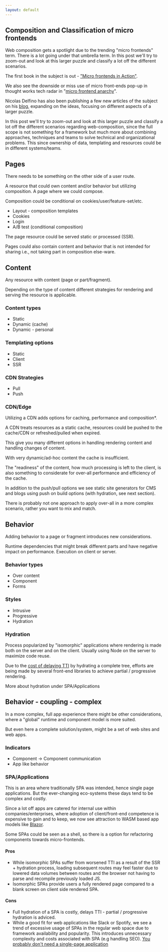 ```yaml
---
layout: default
---
```


## Composition and Classification of micro frontends

Web composition gets a spotlight due to the  trending "micro frontends" term. There is a lot going under that umbrella term.
In this post we'll try to zoom-out and look at this larger puzzle and classify a lot off the different scenarios.

The first book in the subject is out - ["Micro frontends in Action"](https://g.co/kgs/fr9Fck).

We also see the downside or miss use of micro front-ends pop-up in thought works tech radar in "[micro frontend anarchy](https://www.thoughtworks.com/radar/techniques?blipid=202010014#.X5m65fNXGvU.link.)".

Nicolas Delfino has also been publishing a few new articles of the subject on his [blog](https://www.nicolasdelfino.com/blog), expanding on the ideas, focusing on different aspects of a larger puzzle.

In this post we'll try to zoom-out and look at this larger puzzle and classify a lot off the different scenarios regarding web-composition, since the full scope is not something for a framework but much more about combining approaches, techniques and teams to solve technical and organizational problems. This since ownership of data, templating and resources could be in different systems/teams.

## Pages
There needs to be something on the other side of a user route.

A resource that could own content and/or behavior but utilizing composition. A page where we could compose.

Composition could be conditional on cookies/user/feature-set/etc.

- Layout - composition templates
- Cookies
- Login
- A/B test (conditional composition)

The page resource could be served static or processed (SSR).

Pages could also contain content and behavior that is not intended for sharing i.e., not taking part in composition else-ware.

## Content
Any resource with content (page or part/fragment).

Depending on the type of content different strategies for rendering and serving the resource is applicable.

### Content types
- Static
- Dynamic (cache)
- Dynamic - personal

### Templating options
- Static
- Client
- SSR

### CDN Strategies
- Pull
- Push

### CDN/Edge
Utilizing a CDN adds options for caching, performance and composition*.

A CDN treats resources as a static cache, resources could be pushed to the cache/CDN or refreshed/pulled when expired.

This give you many different options in handling rendering content and handling changes of content.

With very dynamic/ad-hoc content the cache is insufficient.

The "readiness" of the content, how much processing is left to the client, is also something to considerate for over-all performance and efficiency of the cache.

In addition to the push/pull options we see static site generators for CMS and blogs using push on build options (with hydration, see next section).

There is probably not one approach to apply over-all in a more complex scenario, rather you want to mix and match.

## Behavior
Adding behavior to a page or fragment introduces new considerations.

Runtime dependencies that might break different parts and have negative impact on performance. Execution on client or server.

### Behavior types
- Over content
- Component
- Forms

### Styles
- Intrusive
- Progressive
- Hydration

### Hydration
Process popularized by "isomorphic" applications where rendering is made both on the server and on the client. Usually using Node on the server to maximize code reuse.

Due to the [cost of delaying TTI](https://addyosmani.com/blog/rehydration/) by hydrating a complete tree, efforts are being made by several front-end libraries to achieve partial / progressive rendering.

More about hydration under SPA/Applications

## Behavior - coupling - complex
In a more complex, full app experience there might be other considerations, where a "global" runtime and component model is more suited.

But even here a complete solution/system, might be a set of web sites and web apps.

### Indicators
- Component -> Component communication
- App like behavior

### SPA/Applications
This is an area where traditionally SPA was intended, hence single page applications. But the ever-changing eco-systems these days tend to be complex and costly.

Since a lot off apps are catered for internal use within companies/enterprises, where adoption of client/front-end competence is expensive to gain and to keep, we now see attraction to WASM based app models like [Blazor](https://www.thoughtworks.com/radar/languages-and-frameworks?blipid=202010022#.X5nEBnNIvTk.link.).

Some SPAs could be seen as a shell, so there is a option for refactoring components towards micro-frontends.

#### Pros 
* While isomorphic SPAs suffer from worsened TTI as a result of the SSR + hydration process, loading subsequent routes may feel faster due to lowered data volumes between routes and the browser not having to parse and recompile previously loaded JS.
* Isomorphic SPAs provide users a fully rendered page compared to a blank screen on client side rendered SPA.

#### Cons
* Full hydration of a SPA is costly, delays TTI - partial / progressive hydration is adviced.
* While a good fit for web applications like Slack or Spotify, we see a trend of excessive usage of SPAs in the regular web space due to framework availability and popularity. This introduces unnecessary complexity and costs associated with SPA (e.g handling SEO). [You probably don't need a single-page application](https://plausible.io/blog/you-probably-dont-need-a-single-page-app)
